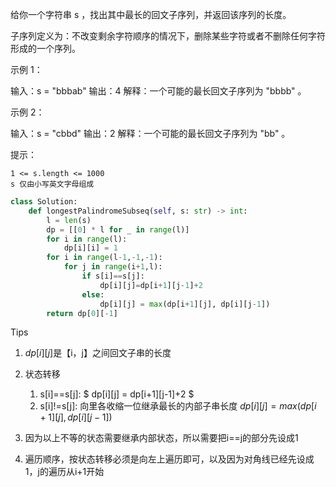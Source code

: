 给你一个字符串 s ，找出其中最长的回文子序列，并返回该序列的长度。

子序列定义为：不改变剩余字符顺序的情况下，删除某些字符或者不删除任何字符形成的一个序列。

 

示例 1：

输入：s = "bbbab"
输出：4
解释：一个可能的最长回文子序列为 "bbbb" 。

示例 2：

输入：s = "cbbd"
输出：2
解释：一个可能的最长回文子序列为 "bb" 。

 

提示：

    1 <= s.length <= 1000
    s 仅由小写英文字母组成



```python
class Solution:
    def longestPalindromeSubseq(self, s: str) -> int:
        l = len(s)
        dp = [[0] * l for _ in range(l)]
        for i in range(l):
            dp[i][i] = 1 
        for i in range(l-1,-1,-1):
            for j in range(i+1,l):
                if s[i]==s[j]:
                    dp[i][j]=dp[i+1][j-1]+2 
                else:
                    dp[i][j] = max(dp[i+1][j], dp[i][j-1])
        return dp[0][-1]
```



Tips

1. $dp[i][j]$是【i，j】之间回文子串的长度
2. 状态转移
   1. s[i]==s[j]:  $ dp[i][j] = dp[i+1][j-1]+2 $
   2. s[i]!=s[j]: 向里各收缩一位继承最长的内部子串长度 $dp[i][j] = max(dp[i+1][j],dp[i][j-1])$

3. 因为以上不等的状态需要继承内部状态，所以需要把i==j的部分先设成1
4. 遍历顺序，按状态转移必须是向左上遍历即可，以及因为对角线已经先设成1，j的遍历从i+1开始

